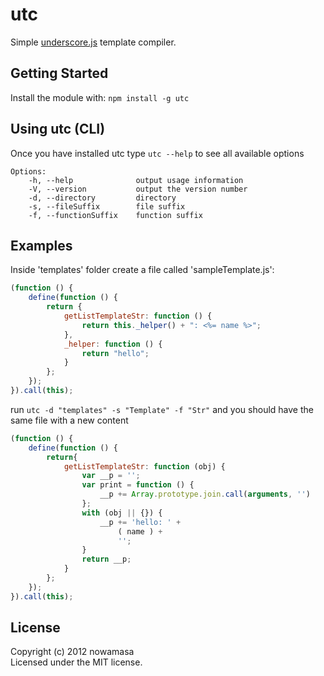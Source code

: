 # utc
Simple [underscore.js](http://underscorejs.org/#template) template compiler.

## Getting Started
Install the module with: `npm install -g utc`

## Using utc (CLI)
Once you have installed utc type `utc --help` to see all available options

    Options:
        -h, --help              output usage information
        -V, --version           output the version number
        -d, --directory         directory
        -s, --fileSuffix        file suffix
        -f, --functionSuffix    function suffix

## Examples
Inside 'templates' folder create a file called 'sampleTemplate.js':
```js
(function () {
    define(function () {
        return {
            getListTemplateStr: function () {
                return this._helper() + ": <%= name %>";
            },
            _helper: function () {
                return "hello";
            }
        };
    });
}).call(this);
```
run `utc -d "templates" -s "Template" -f "Str"` and you should have the same file with a new content
```js
(function () {
    define(function () {
        return{
            getListTemplateStr: function (obj) {
                var __p = '';
                var print = function () {
                    __p += Array.prototype.join.call(arguments, '')
                };
                with (obj || {}) {
                    __p += 'hello: ' +
                        ( name ) +
                        '';
                }
                return __p;
            }
        };
    });
}).call(this);
```
## License
Copyright (c) 2012 nowamasa  
Licensed under the MIT license.
